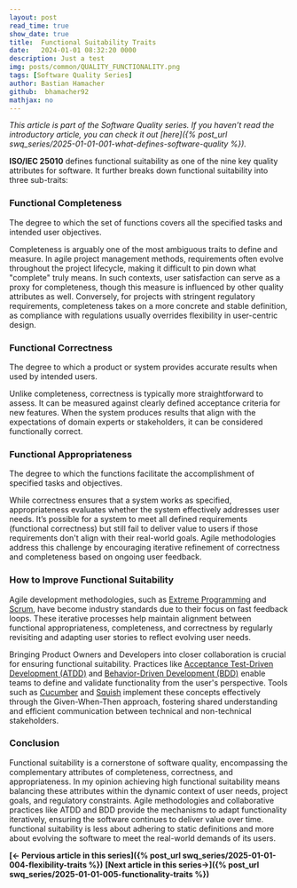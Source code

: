 ```yaml
---
layout: post
read_time: true
show_date: true
title:  Functional Suitability Traits
date:   2024-01-01 08:32:20 0000
description: Just a test
img: posts/common/QUALITY_FUNCTIONALITY.png 
tags: [Software Quality Series]
author: Bastian Hamacher
github:  bhamacher92
mathjax: no
---
```


*This article is part of the Software Quality series. If you haven’t read the introductory article, you can check it out [here]({% post_url swq_series/2025-01-01-001-what-defines-software-quality %}).*

**ISO/IEC 25010** defines functional suitability as one of the nine key quality attributes for software. It further breaks down functional suitability into three sub-traits:

### Functional Completeness
The degree to which the set of functions covers all the specified tasks and intended user objectives.

Completeness is arguably one of the most ambiguous traits to define and measure. In agile project management methods, requirements often evolve throughout the project lifecycle, making it difficult to pin down what "complete" truly means. In such contexts, user satisfaction can serve as a proxy for completeness, though this measure is influenced by other quality attributes as well. Conversely, for projects with stringent regulatory requirements, completeness takes on a more concrete and stable definition, as compliance with regulations usually overrides flexibility in user-centric design.

### Functional Correctness
The degree to which a product or system provides accurate results when used by intended users.

Unlike completeness, correctness is typically more straightforward to assess. It can be measured against clearly defined acceptance criteria for new features. When the system produces results that align with the expectations of domain experts or stakeholders, it can be considered functionally correct.

### Functional Appropriateness
The degree to which the functions facilitate the accomplishment of specified tasks and objectives.

While correctness ensures that a system works as specified, appropriateness evaluates whether the system effectively addresses user needs. It’s possible for a system to meet all defined requirements (functional correctness) but still fail to deliver value to users if those requirements don't align with their real-world goals. Agile methodologies address this challenge by encouraging iterative refinement of correctness and completeness based on ongoing user feedback.

### How to Improve Functional Suitability
Agile development methodologies, such as [Extreme Programming](https://en.wikipedia.org/wiki/Extreme_programming) and [Scrum](https://de.wikipedia.org/wiki/Scrum), have become industry standards due to their focus on fast feedback loops. These iterative processes help maintain alignment between functional appropriateness, completeness, and correctness by regularly revisiting and adapting user stories to reflect evolving user needs.

Bringing Product Owners and Developers into closer collaboration is crucial for ensuring functional suitability. Practices like [Acceptance Test-Driven Development (ATDD)](https://en.wikipedia.org/wiki/Acceptance_test-driven_development) and [Behavior-Driven Development (BDD)](https://en.wikipedia.org/wiki/Behavior-driven_development) enable teams to define and validate functionality from the user's perspective. Tools such as [Cucumber](https://cucumber.io) and [Squish](https://www.qt.io/product/quality-assurance/squish) implement these concepts effectively through the Given-When-Then approach, fostering shared understanding and efficient communication between technical and non-technical stakeholders.

### Conclusion
Functional suitability is a cornerstone of software quality, encompassing the complementary attributes of completeness, correctness, and appropriateness. In my opinion achieving high functional suitability means balancing these attributes within the dynamic context of user needs, project goals, and regulatory constraints. Agile methodologies and collaborative practices like ATDD and BDD provide the mechanisms to adapt functionality iteratively, ensuring the software continues to deliver value over time.  functional suitability is less about adhering to static definitions and more about evolving the software to meet the real-world demands of its users. 


**[<- Pervious article in this series]({% post_url swq_series/2025-01-01-004-flexibility-traits %})**      **[Next article in this series->]({% post_url swq_series/2025-01-01-005-functionality-traits %})** 